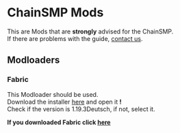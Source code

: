 # ChainSMP Mods
This are Mods that are **strongly** advised for the ChainSMP.  <br/>
If there are problems with the guide, [contact us](https://discord.gg/7V6Dpt5cDq).
## Modloaders
### Fabric
This Modloader should be used.<br/>
Download the installer [here](https://fabricmc.net/use/installer/) and open it **!**<br/>
Check if the version is 1.19.3Deutsch, if not, select it. <br/>

**If you downloaded Fabric click [here](./Mods/Required.md)**




